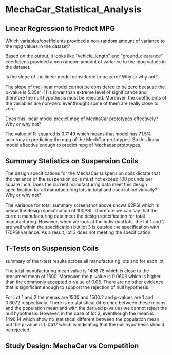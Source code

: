 # MechaCar_Statistical_Analysis
## Linear Regression to Predict MPG



Which variables/coefficients provided a non-random amount of variance to the mpg values in the dataset?

Based on the output, it looks like "vehicle_length" and "ground_clearance" coefficiens provided a non random amount of variance to the mpg values in the dataset.

Is the slope of the linear model considered to be zero? Why or why not?

The slope of the linear model cannot be considered to be zero because the p-value is 5.35e^-11 is lower than extreme level of significance and therefore the null hypothesis must be rejected. Moreover, the coefficients of the variables are non-zero eventhought some of them are really close to zero. 

Does this linear model predict mpg of MechaCar prototypes effectively? Why or why not?

The value of R-squared is 0.7149 which means that model has 71.5% accuracy in predicting the mpg of the MechCar prototypes. So this linear model effective enough to predict mpg of Mechacar prototypes.

## Summary Statistics on Suspension Coils



The design specifications for the MechaCar suspension coils dictate that the variance of the suspension coils must not exceed 100 pounds per square inch. Does the current manufacturing data meet this design specification for all manufacturing lots in total and each lot individually? Why or why not?

The variance for total_summary screenshot above shows 62PSI which is below the design specification of 100PSI. Therefore we can say that the current manufacturing data meet the design specification for total manufacturing. However, when we look at the individual lots, the lot 1 and 2 are well within the specification but lot 3 is outside the specification with 170PSI variance. As a result, lot 3 does not meeting the specification. 

## T-Tests on Suspension Coils

summary of the t-test results across all manufacturing lots and for each lot

The total manufacturing mean value is 1498.78 which is close to the presumed mean of 1500. Moreover, the p-value is 0.0603 which is higher than the commonly accepted p-value of 0.05. There are no other evidence that is significant enough to support the rejection of null hypothesis. 

For Lot 1 and 2 the menas are 1500 and 1500.2 and p-values are 1 and 0.6072 respectively. There is no statistical difference between these means and the population mean and with the derived p-values we cannot reject the null hypothesis. However, in the case of lot 3, eventhough the mean is 1496.14 which show no statistical different between the population mean but the p-value is 0.0417 which is indicating that the null hypothesis should be rejected. 

## Study Design: MechaCar vs Competition

